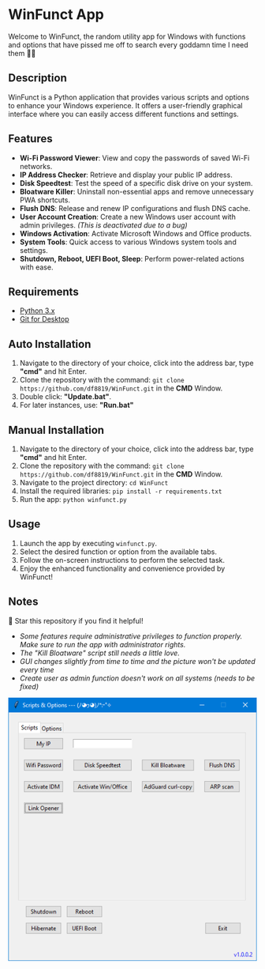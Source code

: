 # WinFunct App

Welcome to WinFunct, the random utility app for Windows with functions and options that have pissed me off to search every goddamn time I need them 🤭🙈

## Description

WinFunct is a Python application that provides various scripts and options to enhance your Windows experience. It offers a user-friendly graphical interface where you can easily access different functions and settings.

## Features

- **Wi-Fi Password Viewer**: View and copy the passwords of saved Wi-Fi networks.
- **IP Address Checker**: Retrieve and display your public IP address.
- **Disk Speedtest**: Test the speed of a specific disk drive on your system.
- **Bloatware Killer**: Uninstall non-essential apps and remove unnecessary PWA shortcuts.
- **Flush DNS**: Release and renew IP configurations and flush DNS cache.
- **User Account Creation**: Create a new Windows user account with admin privileges. _(This is deactivated due to a bug)_
- **Windows Activation**: Activate Microsoft Windows and Office products.
- **System Tools**: Quick access to various Windows system tools and settings.
- **Shutdown, Reboot, UEFI Boot, Sleep**: Perform power-related actions with ease.

## Requirements

- [Python 3.x](https://www.python.org/downloads/)
- [Git for Desktop](https://git-scm.com/downloads)

## Auto Installation

1. Navigate to the directory of your choice, click into the address bar, type **"cmd"** and hit Enter.
2. Clone the repository with the command: `git clone https://github.com/df8819/WinFunct.git` in the **CMD** Window.
3. Double click: **"Update.bat"**.
4. For later instances, use: **"Run.bat"**

## Manual Installation

1. Navigate to the directory of your choice, click into the address bar, type **"cmd"** and hit Enter.
2. Clone the repository with the command: `git clone https://github.com/df8819/WinFunct.git` in the **CMD** Window.
3. Navigate to the project directory: `cd WinFunct`
4. Install the required libraries: `pip install -r requirements.txt`
5. Run the app: `python winfunct.py`

## Usage

1. Launch the app by executing `winfunct.py`.
2. Select the desired function or option from the available tabs.
3. Follow the on-screen instructions to perform the selected task.
4. Enjoy the enhanced functionality and convenience provided by WinFunct!

## Notes

🌟 Star this repository if you find it helpful!

- _Some features require administrative privileges to function properly. Make sure to run the app with administrator rights._
- _The "Kill Bloatware" script still needs a little love._
- _GUI changes slightly from time to time and the picture won't be updated every time_
- _Create user as admin function doesn't work on all systems (needs to be fixed)_

![Image](1699313329.png)